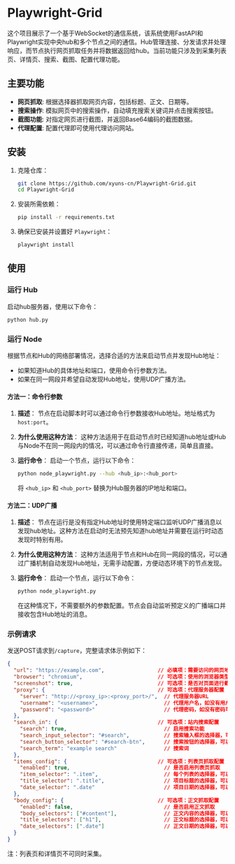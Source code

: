 # Playwright-Grid

这个项目展示了一个基于WebSocket的通信系统，该系统使用FastAPI和Playwright实现中央hub和多个节点之间的通信。Hub管理连接、分发请求并处理响应，而节点执行网页抓取任务并将数据返回给hub。当前功能只涉及到采集列表页、详情页、搜索、截图、配置代理功能。

## 主要功能

- **网页抓取**: 根据选择器抓取网页内容，包括标题、正文、日期等。
- **搜索操作**: 模拟网页中的搜索操作，自动填充搜索关键词并点击搜索按钮。
- **截图功能**: 对指定网页进行截图，并返回Base64编码的截图数据。
- **代理配置**: 配置代理即可使用代理访问网站。

## 安装

1. 克隆仓库：
    ```bash
    git clone https://github.com/xyuns-cn/Playwright-Grid.git
    cd Playwright-Grid
    ```

2. 安装所需依赖：
    ```bash
    pip install -r requirements.txt
    ```

3. 确保已安装并设置好 `Playwright`：
    ```bash
    playwright install
    ```

## 使用

### 运行 Hub

启动hub服务器，使用以下命令：
```bash
python hub.py
```

### 运行 Node

根据节点和Hub的网络部署情况，选择合适的方法来启动节点并发现Hub地址：
- 如果知道Hub的具体地址和端口，使用命令行参数方法。
- 如果在同一网段并希望自动发现Hub地址，使用UDP广播方法。

#### 方法一：命令行参数

1. **描述**：
   节点在启动脚本时可以通过命令行参数接收Hub地址。地址格式为 `host:port`。

2. **为什么使用这种方法**：
   这种方法适用于在启动节点时已经知道hub地址或Hub与Node不在同一网段内的情况，可以通过命令行直接传递，简单且直接。

3. **运行命令**：
   启动一个节点，运行以下命令：
   ```bash
   python node_playwright.py --hub <hub_ip>:<hub_port>
   ```
   将 `<hub_ip>` 和 `<hub_port>` 替换为Hub服务器的IP地址和端口。

#### 方法二：UDP广播

1. **描述**：
   节点在运行是没有指定Hub地址时使用特定端口监听UDP广播消息以发现hub地址。这种方法在启动时无法预先知道hub地址并需要在运行时动态发现时特别有用。

2. **为什么使用这种方法**：
   这种方法适用于节点和Hub在同一网段的情况，可以通过广播机制自动发现Hub地址，无需手动配置，方便动态环境下的节点发现。

3. **运行命令**：
   启动一个节点，运行以下命令：
   ```bash
   python node_playwright.py
   ```
   在这种情况下，不需要额外的参数配置。节点会自动监听预定义的广播端口并接收包含Hub地址的消息。

### 示例请求

发送POST请求到`/capture`，完整请求体示例如下：
```json
{
  "url": "https://example.com",                 // 必填项：需要访问的网页地址
  "browser": "chromium",                        // 可选项：使用的浏览器类型，可以是'chromium', 'firefox', 或 'webkit'，不填默认为'chromium'
  "screenshot": true,                           // 可选项：是否对页面进行截图
  "proxy": {                                    // 可选项：代理服务器配置
    "server": "http://<proxy_ip>:<proxy_port>/",  // 代理服务器URL
    "username": "<username>",                     // 代理用户名，如没有用户名可不填
    "password": "<password>"                      // 代理密码，如没有密码可不填
  },
  "search_in": {                                // 可选项：站内搜索配置
    "search": true,                               // 启用搜索功能
    "search_input_selector": "#search",           // 搜索输入框的选择器，可以是CSS选择器或XPath
    "search_button_selector": "#search-btn",      // 搜索按钮的选择器，可以是CSS选择器或XPath
    "search_term": "example search"               // 搜索词
  },
  "items_config": {                             // 可选项：列表页抓取配置
    "enabled": true,                              // 是否启用列表页抓取
    "item_selector": ".item",                     // 每个列表的选择器，可以是CSS选择器或XPath
    "title_selector": ".title",                   // 项目标题的选择器，可以是CSS选择器或XPath
    "date_selector": ".date"                      // 项目日期的选择器，可以是CSS选择器或XPath
  },
  "body_config": {                              // 可选项：正文抓取配置
    "enabled": false,                             // 是否启用正文抓取
    "body_selectors": ["#content"],               // 正文内容的选择器，可以配置多个，可以是CSS选择器或XPath
    "title_selectors": ["h1"],                    // 正文标题的选择器，可以配置多个，可以是CSS选择器或XPath
    "date_selectors": [".date"]                   // 正文日期的选择器，可以配置多个，可以是CSS选择器或XPath
  }
}

```
注：列表页和详情页不可同时采集。

